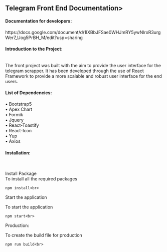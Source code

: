 <h2>Telegram Front End Documentation></h2>
<h4>Documentation for developers:</h4>
https://docs.google.com/document/d/1lXBbJFSae0WHJmRY5ywNlrxR3urgWer7_Uog5PrBH_M/edit?usp=sharing<br>
<h4>Introduction to the Project:</h4><br>
The front project was built with the aim to provide the user interface for the telegram scrapper. It has been developed through the use of React Framework to provide a more scalable and robust user interface for the end users. <br>

<h4>List of Dependencies:</h4>
•	Bootstrap5<br>
•	Apex Chart<br>
•	Formik<br>
•	Jquery<br>
•	React-Toastify<br>
•	React-Icon<br>
•	Yup<br>
•	Axios<br>

<h4>Installation:</h4><br>

Install Package<br>
To install all the required  packages <br>

```
npm install<br>
```

Start the application<br>

To start the application<br>

```
npm start<br>
```

Production:<br>

To create the build file for production<br>

```
npm run build<br>
```
